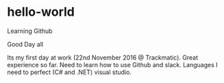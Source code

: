 # hello-world
Learning Github

Good Day all 

Its my first day at work (22nd November 2016 @ Trackmatic).
Great experience so far. Need to learn how to use Github and slack.
Languages I need to perfect (C# and .NET) visual studio.
